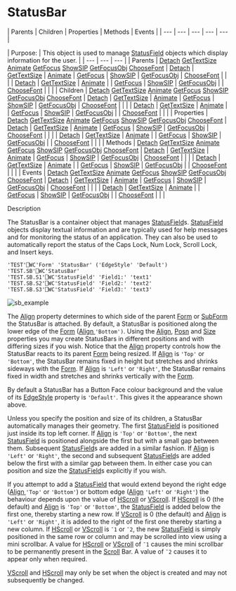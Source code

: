 




<h1 class="heading"><span class="name">StatusBar</span></h1>
| Parents | Children | Properties | Methods | Events |
| --- | --- | --- | --- | ---  |

| Purpose: | This object is used to manage [StatusField](statusfield.md) objects which display  information for the user. |
| --- | --- | ---  |
| Parents | [Detach](./detach.md) [GetTextSize](./gettextsize.md) [Animate](./animate.md) [GetFocus](./getfocus.md) [ShowSIP](./showsip.md) [GetFocusObj](./getfocusobj.md) [ChooseFont](./choosefont.md) | [Detach](./detach.md) | [GetTextSize](./gettextsize.md) | [Animate](./animate.md) | [GetFocus](./getfocus.md) | [ShowSIP](./showsip.md) | [GetFocusObj](./getfocusobj.md) | [ChooseFont](./choosefont.md) |  |  |
| [Detach](./detach.md) | [GetTextSize](./gettextsize.md) | [Animate](./animate.md) |
| [GetFocus](./getfocus.md) | [ShowSIP](./showsip.md) | [GetFocusObj](./getfocusobj.md) |
| [ChooseFont](./choosefont.md) |  |  |
| Children | [Detach](./detach.md) [GetTextSize](./gettextsize.md) [Animate](./animate.md) [GetFocus](./getfocus.md) [ShowSIP](./showsip.md) [GetFocusObj](./getfocusobj.md) [ChooseFont](./choosefont.md) | [Detach](./detach.md) | [GetTextSize](./gettextsize.md) | [Animate](./animate.md) | [GetFocus](./getfocus.md) | [ShowSIP](./showsip.md) | [GetFocusObj](./getfocusobj.md) | [ChooseFont](./choosefont.md) |  |  |
| [Detach](./detach.md) | [GetTextSize](./gettextsize.md) | [Animate](./animate.md) |
| [GetFocus](./getfocus.md) | [ShowSIP](./showsip.md) | [GetFocusObj](./getfocusobj.md) |
| [ChooseFont](./choosefont.md) |  |  |
| Properties | [Detach](./detach.md) [GetTextSize](./gettextsize.md) [Animate](./animate.md) [GetFocus](./getfocus.md) [ShowSIP](./showsip.md) [GetFocusObj](./getfocusobj.md) [ChooseFont](./choosefont.md) | [Detach](./detach.md) | [GetTextSize](./gettextsize.md) | [Animate](./animate.md) | [GetFocus](./getfocus.md) | [ShowSIP](./showsip.md) | [GetFocusObj](./getfocusobj.md) | [ChooseFont](./choosefont.md) |  |  |
| [Detach](./detach.md) | [GetTextSize](./gettextsize.md) | [Animate](./animate.md) |
| [GetFocus](./getfocus.md) | [ShowSIP](./showsip.md) | [GetFocusObj](./getfocusobj.md) |
| [ChooseFont](./choosefont.md) |  |  |
| Methods | [Detach](./detach.md) [GetTextSize](./gettextsize.md) [Animate](./animate.md) [GetFocus](./getfocus.md) [ShowSIP](./showsip.md) [GetFocusObj](./getfocusobj.md) [ChooseFont](./choosefont.md) | [Detach](./detach.md) | [GetTextSize](./gettextsize.md) | [Animate](./animate.md) | [GetFocus](./getfocus.md) | [ShowSIP](./showsip.md) | [GetFocusObj](./getfocusobj.md) | [ChooseFont](./choosefont.md) |  |  |
| [Detach](./detach.md) | [GetTextSize](./gettextsize.md) | [Animate](./animate.md) |
| [GetFocus](./getfocus.md) | [ShowSIP](./showsip.md) | [GetFocusObj](./getfocusobj.md) |
| [ChooseFont](./choosefont.md) |  |  |
| Events | [Detach](./detach.md) [GetTextSize](./gettextsize.md) [Animate](./animate.md) [GetFocus](./getfocus.md) [ShowSIP](./showsip.md) [GetFocusObj](./getfocusobj.md) [ChooseFont](./choosefont.md) | [Detach](./detach.md) | [GetTextSize](./gettextsize.md) | [Animate](./animate.md) | [GetFocus](./getfocus.md) | [ShowSIP](./showsip.md) | [GetFocusObj](./getfocusobj.md) | [ChooseFont](./choosefont.md) |  |  |
| [Detach](./detach.md) | [GetTextSize](./gettextsize.md) | [Animate](./animate.md) |
| [GetFocus](./getfocus.md) | [ShowSIP](./showsip.md) | [GetFocusObj](./getfocusobj.md) |
| [ChooseFont](./choosefont.md) |  |  |


Description


The StatusBar is a container object that manages [StatusField](statusfield.md)s. [StatusField](statusfield.md) objects display textual information and are typically used for help messages and for monitoring the status of an application. They can also be used to automatically report the status of the Caps Lock, Num Lock, Scroll Lock, and Insert keys.
 
```apl
'TEST'⎕WC'Form' 'StatusBar' ('EdgeStyle' 'Default') 
'TEST.SB'⎕WC'StatusBar'
'TEST.SB.S1'⎕WC'StatusField' 'Field1:' 'text1'
'TEST.SB.S2'⎕WC'StatusField' 'Field2:' 'text2'
'TEST.SB.S3'⎕WC'StatusField' 'Field3:' 'text3'

```


![sb_example](../img/sb-example.png)


The [Align](./align.md) property determines to which side of the parent [Form](form.md) or [SubForm](subform.md) the StatusBar is attached. By default, a StatusBar is positioned along the lower edge of the [Form](form.md) ([Align ](./align.md)`'Bottom')`.  Using the [Align](./align.md), [Posn](./posn.md) and [Size](./size.md) properties you may create StatusBars in different positions and with differing sizes if you wish. Notice that the [Align](./align.md) property controls how the StatusBar reacts to its parent [Form](form.md) being resized. If [Align](./align.md) is `'Top'` or `'Bottom'`, the StatusBar remains fixed in height but stretches and shrinks sideways with the [Form](form.md). If [Align](./align.md) is `'Left'` or `'Right'`, the StatusBar remains fixed in width and stretches and shrinks vertically with the [Form](form.md).


By default a StatusBar has a Button Face colour background and the value of its [EdgeStyle](./edgestyle.md) property is `'Default'`. This gives it the appearance shown above.


Unless you specify the position and size of its children, a StatusBar automatically manages their geometry. The first [StatusField](statusfield.md) is positioned just inside its top left corner. If [Align](./align.md) is `'Top'` or `'Bottom'`, the next [StatusField](statusfield.md) is positioned alongside the first but with a small gap between them. Subsequent [StatusField](statusfield.md)s are added in a similar fashion. If [Align](./align.md) is `'Left'` or `'Right'`, the second and subsequent [StatusField](statusfield.md)s are added below the first with a similar gap between them. In either case you can position and size the [StatusField](statusfield.md)s explicitly if you wish.


If you attempt to add a [StatusField](statusfield.md) that would extend beyond the right edge ([Align ](./align.md)`'Top'` or `'Bottom'`) or bottom edge ([Align](./align.md) `'Left'` or `'Right'`) the behaviour depends upon the value of [HScroll](./hscroll.md) or [VScroll](./vscroll.md). If [HScroll](./hscroll.md) is 0 (the default) and [Align](./align.md) is `'Top'` or `'Bottom'`, the [StatusField](statusfield.md) is added below the first one, thereby starting a new row. If [VScroll](./vscroll.md) is 0 (the default) and [Align](./align.md) is `'Left'` or `'Right'`, it is added to the right of the first one thereby starting a new column. If [HScroll](./hscroll.md) or [VScroll](./vscroll.md) is `¯1` or `¯2`, the new [StatusField](statusfield.md) is simply positioned in the same row or column and may be scrolled into view using a mini scrollbar. A value for [HScroll](./hscroll.md) or [VScroll](./vscroll.md) of `¯1` causes the mini scrollbar to be permanently present in the [Scroll](scroll.md) Bar. A value of `¯2` causes it to appear only when required.


[VScroll](./vscroll.md) and [HScroll](./hscroll.md) may only be set when the object is created and may not subsequently be changed.


